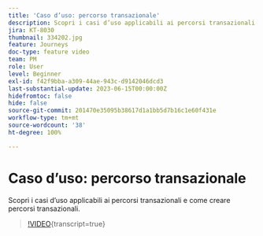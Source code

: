```yaml
---
title: 'Caso d’uso: percorso transazionale'
description: Scopri i casi d’uso applicabili ai percorsi transazionali e come creare percorsi transazionali.
jira: KT-8030
thumbnail: 334202.jpg
feature: Journeys
doc-type: feature video
team: PM
role: User
level: Beginner
exl-id: f42f9bba-a309-44ae-943c-d9142046dcd3
last-substantial-update: 2023-06-15T00:00:00Z
hidefromtoc: false
hide: false
source-git-commit: 201470e35095b38617d1a1bb5d7b16c1e60f431e
workflow-type: tm+mt
source-wordcount: '38'
ht-degree: 100%

---
```


# Caso d’uso: percorso transazionale

Scopri i casi d’uso applicabili ai percorsi transazionali e come creare percorsi transazionali.

>[!VIDEO](https://video.tv.adobe.com/v/3415684?quality=12&learn=on&captions=ita){transcript=true}
